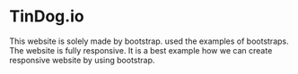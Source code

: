 # TinDog.io
This website is solely made by bootstrap. used the examples of bootstraps. The website is fully responsive. It is a best example how we can create responsive website by using bootstrap.
